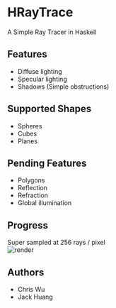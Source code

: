 HRayTrace
=========

A Simple Ray Tracer in Haskell

Features
--------

* Diffuse lighting
* Specular lighting
* Shadows (Simple obstructions)

Supported Shapes
----------------

* Spheres
* Cubes
* Planes

Pending Features
----------------
* Polygons
* Reflection
* Refraction
* Global illumination

Progress
--------
Super sampled at 256 rays / pixel  
![render](https://github.com/cwu/hraytrace/raw/master/renders/current.png)

Authors
-------
* Chris Wu
* Jack Huang
